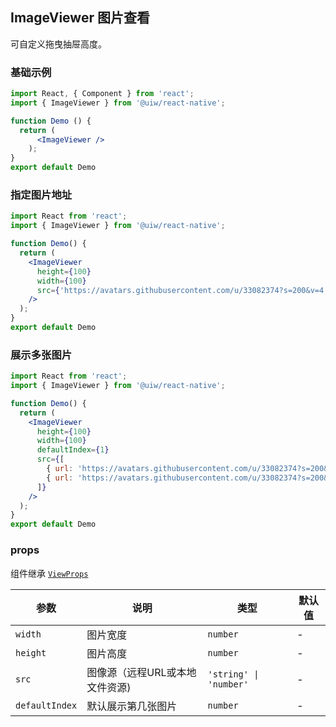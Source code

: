 ImageViewer 图片查看
---

<!-- ![](https://user-images.githubusercontent.com/66067296/148637929-a8ef7878-c7b6-4af6-af9e-f610cf96ab45.gif) -->
<!--rehype:style=zoom: 33%;float: right; margin-left: 15px;-->

可自定义拖曳抽屉高度。

### 基础示例

```jsx
import React, { Component } from 'react';
import { ImageViewer } from '@uiw/react-native';

function Demo () {
  return (
      <ImageViewer />
    );
}
export default Demo
```

### 指定图片地址

```jsx
import React from 'react';
import { ImageViewer } from '@uiw/react-native';

function Demo() {
  return (
    <ImageViewer
      height={100}
      width={100}
      src={'https://avatars.githubusercontent.com/u/33082374?s=200&v=4'}
    />
  );
}
export default Demo
```

### 展示多张图片

```jsx
import React from 'react';
import { ImageViewer } from '@uiw/react-native';

function Demo() {
  return (
    <ImageViewer
      height={100}
      width={100}
      defaultIndex={1}
      src={[
        { url: 'https://avatars.githubusercontent.com/u/33082374?s=200&v=4' },
        { url: 'https://avatars.githubusercontent.com/u/33082374?s=200&v=4' }
      ]}
    />
  );
}
export default Demo
```

### props

组件继承 [`ViewProps`](https://reactnative.dev/docs/view)

| 参数 | 说明 | 类型 | 默认值 |
|------|------|-----|------|
| `width` | 图片宽度 | `number` | - |
| `height` | 图片高度 | `number` | - |
| `src` | 图像源（远程URL或本地文件资源) | `'string' \| 'number'` | - |
| `defaultIndex` | 默认展示第几张图片 | `number` | - |
